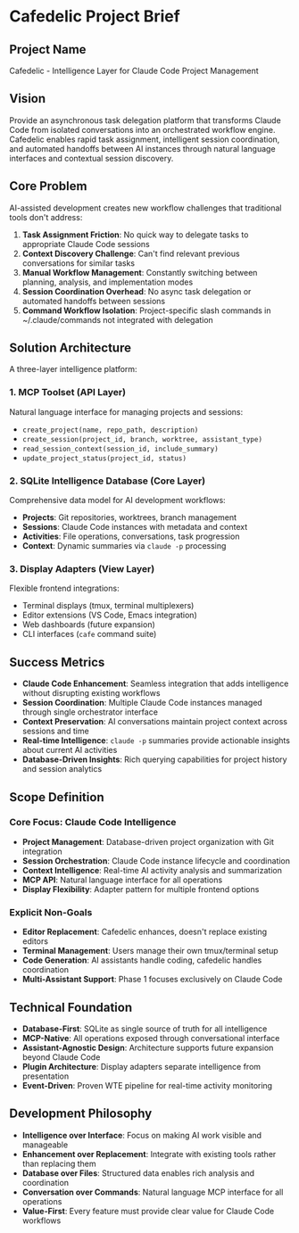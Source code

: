 # Cafedelic Project Brief

## Project Name
Cafedelic - Intelligence Layer for Claude Code Project Management

## Vision
Provide an asynchronous task delegation platform that transforms Claude Code from isolated conversations into an orchestrated workflow engine. Cafedelic enables rapid task assignment, intelligent session coordination, and automated handoffs between AI instances through natural language interfaces and contextual session discovery.

## Core Problem
AI-assisted development creates new workflow challenges that traditional tools don't address:
1. **Task Assignment Friction**: No quick way to delegate tasks to appropriate Claude Code sessions
2. **Context Discovery Challenge**: Can't find relevant previous conversations for similar tasks
3. **Manual Workflow Management**: Constantly switching between planning, analysis, and implementation modes
4. **Session Coordination Overhead**: No async task delegation or automated handoffs between sessions
5. **Command Workflow Isolation**: Project-specific slash commands in ~/.claude/commands not integrated with delegation

## Solution Architecture
A three-layer intelligence platform:

### 1. **MCP Toolset** (API Layer)
Natural language interface for managing projects and sessions:
- `create_project(name, repo_path, description)` 
- `create_session(project_id, branch, worktree, assistant_type)`
- `read_session_context(session_id, include_summary)`
- `update_project_status(project_id, status)`

### 2. **SQLite Intelligence Database** (Core Layer)  
Comprehensive data model for AI development workflows:
- **Projects**: Git repositories, worktrees, branch management
- **Sessions**: Claude Code instances with metadata and context
- **Activities**: File operations, conversations, task progression
- **Context**: Dynamic summaries via `claude -p` processing

### 3. **Display Adapters** (View Layer)
Flexible frontend integrations:
- Terminal displays (tmux, terminal multiplexers)
- Editor extensions (VS Code, Emacs integration)  
- Web dashboards (future expansion)
- CLI interfaces (`cafe` command suite)

## Success Metrics
- **Claude Code Enhancement**: Seamless integration that adds intelligence without disrupting existing workflows
- **Session Coordination**: Multiple Claude Code instances managed through single orchestrator interface
- **Context Preservation**: AI conversations maintain project context across sessions and time
- **Real-time Intelligence**: `claude -p` summaries provide actionable insights about current AI activities
- **Database-Driven Insights**: Rich querying capabilities for project history and session analytics

## Scope Definition

### Core Focus: Claude Code Intelligence
- **Project Management**: Database-driven project organization with Git integration
- **Session Orchestration**: Claude Code instance lifecycle and coordination
- **Context Intelligence**: Real-time AI activity analysis and summarization
- **MCP API**: Natural language interface for all operations
- **Display Flexibility**: Adapter pattern for multiple frontend options

### Explicit Non-Goals
- **Editor Replacement**: Cafedelic enhances, doesn't replace existing editors
- **Terminal Management**: Users manage their own tmux/terminal setup
- **Code Generation**: AI assistants handle coding, cafedelic handles coordination
- **Multi-Assistant Support**: Phase 1 focuses exclusively on Claude Code

## Technical Foundation
- **Database-First**: SQLite as single source of truth for all intelligence
- **MCP-Native**: All operations exposed through conversational interface
- **Assistant-Agnostic Design**: Architecture supports future expansion beyond Claude Code
- **Plugin Architecture**: Display adapters separate intelligence from presentation
- **Event-Driven**: Proven WTE pipeline for real-time activity monitoring

## Development Philosophy
- **Intelligence over Interface**: Focus on making AI work visible and manageable
- **Enhancement over Replacement**: Integrate with existing tools rather than replacing them
- **Database over Files**: Structured data enables rich analysis and coordination
- **Conversation over Commands**: Natural language MCP interface for all operations
- **Value-First**: Every feature must provide clear value for Claude Code workflows
